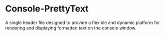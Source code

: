 # Console-PrettyText
 A single header file designed to provide a flexible and dynamic platform for rendering and displaying formatted text on the console window.
